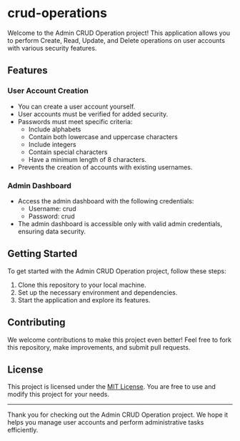 # crud-operations

Welcome to the Admin CRUD Operation project! This application allows you to perform Create, Read, Update, and Delete operations on user accounts with various security features.

## Features

### User Account Creation
- You can create a user account yourself.
- User accounts must be verified for added security.
- Passwords must meet specific criteria:
  - Include alphabets
  - Contain both lowercase and uppercase characters
  - Include integers
  - Contain special characters
  - Have a minimum length of 8 characters.
- Prevents the creation of accounts with existing usernames.

### Admin Dashboard
- Access the admin dashboard with the following credentials:
  - Username: crud
  - Password: crud
- The admin dashboard is accessible only with valid admin credentials, ensuring data security.

## Getting Started

To get started with the Admin CRUD Operation project, follow these steps:

1. Clone this repository to your local machine.
2. Set up the necessary environment and dependencies.
3. Start the application and explore its features.

## Contributing

We welcome contributions to make this project even better! Feel free to fork this repository, make improvements, and submit pull requests.

## License

This project is licensed under the [MIT License](LICENSE.md). You are free to use and modify this project for your needs.

---

Thank you for checking out the Admin CRUD Operation project. We hope it helps you manage user accounts and perform administrative tasks efficiently.
